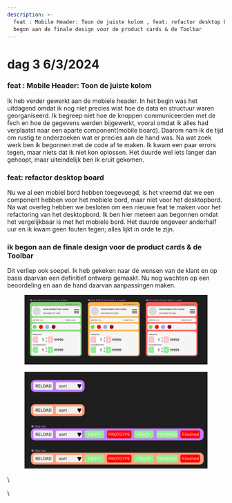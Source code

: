 ```yaml
---
description: >-
  feat : Mobile Header: Toon de juiste kolom , feat: refactor desktop board , 
  begon aan de finale design voor de product cards & de Toolbar
---
```


# dag 3 6/3/2024

### feat : Mobile Header: Toon de juiste kolom

Ik heb verder gewerkt aan de mobiele header. In het begin was het uitdagend omdat ik nog niet precies wist hoe de data en structuur waren georganiseerd. Ik begreep niet hoe de knoppen communiceerden met de fech en hoe de gegevens werden bijgewerkt, vooral omdat ik alles had verplaatst naar een aparte component(mobile board). Daarom nam ik de tijd om rustig te onderzoeken wat er precies aan de hand was. Na wat zoek werk ben ik begonnen met de code af te maken. Ik kwam een paar errors tegen, maar niets dat ik niet kon oplossen. Het duurde wel iets langer dan gehoopt, maar uiteindelijk ben ik eruit gekomen.

### feat: refactor desktop board&#x20;

Nu we al een mobiel bord hebben toegevoegd, is het vreemd dat we een component hebben voor het mobiele bord, maar niet voor het desktopbord. Na wat overleg hebben we besloten om een nieuwe feat te maken voor het refactoring van het desktopbord. Ik ben hier meteen aan begonnen omdat het vergelijkbaar is met het mobiele bord. Het duurde ongeveer anderhalf uur en ik kwam geen fouten tegen; alles lijkt in orde te zijn.

### ik begon aan de finale design voor de product cards & de Toolbar

Dit verliep ook soepel. Ik heb gekeken naar de wensen van de klant en op basis daarvan een definitief ontwerp gemaakt. Nu nog wachten op een beoordeling en aan de hand daarvan aanpassingen maken.

<figure><img src="../.gitbook/assets/image (8) (1).png" alt=""><figcaption></figcaption></figure>

<figure><img src="../.gitbook/assets/image (7) (1).png" alt=""><figcaption></figcaption></figure>

\


\
